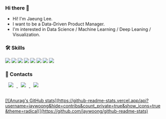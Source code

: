 ### Hi there 👋

<!--
**jaywoong/jaywoong** is a ✨ _special_ ✨ repository because its `README.md` (this file) appears on your GitHub profile.

Here are some ideas to get you started:

- 🔭 I’m currently working on ...
- 🌱 I’m currently learning ...
- 👯 I’m looking to collaborate on ...
- 🤔 I’m looking for help with ...
- 💬 Ask me about ...
- 📫 How to reach me: ...
- 😄 Pronouns: ...
- ⚡ Fun fact: ...
-->

- Hi! I'm Jaeung Lee. 
- I want to be a Data-Driven Product Manager. 
- I'm interested in Data Science / Machine Learning / Deep Leaning / Visualization. 


### 🛠️ Skills
<img src="https://img.shields.io/badge/Python-3776AB?style=flat&logo=Python&logoColor=white"/> <img src="https://img.shields.io/badge/TensorFlow-FF6F00?style=flat&logo=TensorFlow&logoColor=white"/> <img src="https://img.shields.io/badge/Tableau-0066B1?style=flat&logo=Tableau&logoColor=E97627"/> <img src="https://img.shields.io/badge/Mysql-4479A1?style=flat&logo=Mysql&logoColor=white"/> <img src="https://img.shields.io/badge/Django-092E20?style=flat&logo=Django&logoColor=white"/> <img src="https://img.shields.io/badge/JavaScript-F7DF1E?style=flat&logo=JavaScript&logoColor=white"/> <img src="https://img.shields.io/badge/HTML5-E34F26?style=flat&logo=HTML5&logoColor=white"/> <img src="https://img.shields.io/badge/CSS3-1572B6?style=flat&logo=CSS3&logoColor=white"/>

### 🔗 Contacts
</a> <a href="https://instagram.com/jay_0r0"> <img src="http://img.shields.io/badge/-jay_0r0-E4405F?style=flat&logo=Instagram&logoColor=white&link=https://instagram.com/jay_0r0/" style="height : auto; margin-left : 10px; margin-right : 10px;"/> </a> <a href="https://linkedin.com/in/jaeung-lee"> <img src="http://img.shields.io/badge/-Jaeung Lee-0A66C2?style=flat&logo=Linkedin&link=https://linkedin.com/in/jaeung-lee/" style="height : auto; margin-left : 10px; margin-right : 10px;"/> </a> <a href="https://jaewoong9192@gmail.com"> <img src="http://img.shields.io/badge/-jaewoong9192@gmail.com-EA4335?style=flat&logo=Gmail&logoColor=white&link=https://jaewoong9192@gmail.com/" style="height : auto; margin-left : 10px; margin-right : 10px;"/>

<br>
[![Anurag's GitHub stats](https://github-readme-stats.vercel.app/api?username=jaywoong&hide=contribs&count_private=true&show_icons=true&theme=radical)](https://github.com/jaywoong/github-readme-stats)
